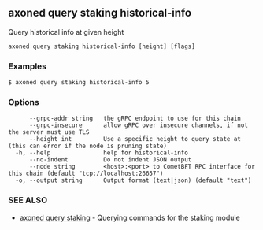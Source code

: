 ## axoned query staking historical-info

Query historical info at given height

```
axoned query staking historical-info [height] [flags]
```

### Examples

```
$ axoned query staking historical-info 5
```

### Options

```
      --grpc-addr string   the gRPC endpoint to use for this chain
      --grpc-insecure      allow gRPC over insecure channels, if not the server must use TLS
      --height int         Use a specific height to query state at (this can error if the node is pruning state)
  -h, --help               help for historical-info
      --no-indent          Do not indent JSON output
      --node string        <host>:<port> to CometBFT RPC interface for this chain (default "tcp://localhost:26657")
  -o, --output string      Output format (text|json) (default "text")
```

### SEE ALSO

* [axoned query staking](axoned_query_staking.md)	 - Querying commands for the staking module

